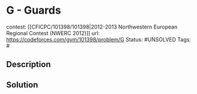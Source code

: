 # G - Guards

contest: [[CFICPC/101398/101398|2012-2013 Northwestern European Regional Contest (NWERC 2012)]]
url: https://codeforces.com/gym/101398/problem/G
Status: #UNSOLVED
Tags: #

## Description

## Solution

